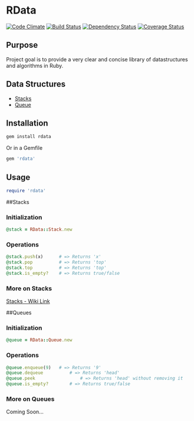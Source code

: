 # RData
[![Code Climate](https://codeclimate.com/github/samdunne/rdata.png)](https://codeclimate.com/github/samdunne/rdata)
[![Build Status](https://secure.travis-ci.org/samdunne/rdata.png?branch=master)](https://travis-ci.org/samdunne/rdata)
[![Dependency Status](https://gemnasium.com/samdunne/rdata.png)](https://gemnasium.com/samdunne/rdata)
[![Coverage Status](https://coveralls.io/repos/samdunne/rdata/badge.png?branch=master)](https://coveralls.io/r/samdunne/rdata)

## Purpose

Project goal is to provide a very clear and concise library of datastructures and algorithms in Ruby.

## Data Structures

* [Stacks](#stacks)
* [Queue](#queues)

## Installation
```ruby
gem install rdata
```

Or in a Gemfile

```ruby
gem 'rdata'
```

## Usage
```ruby
require 'rdata'
```

##<a name='stacks'>Stacks</a>

### Initialization

```ruby
@stack = RData::Stack.new
```

### Operations

```ruby
@stack.push(x) 		# => Returns 'x'
@stack.pop 			# => Returns 'top'
@stack.top 			# => Returns 'top'
@stack.is_empty? 	# => Returns true/false
```

### More on Stacks
[Stacks - Wiki Link](https://github.com/samdunne/rdata/wiki/Stacks)

##<a name='queues'>Queues</a>

### Initialization

```ruby
@queue = RData::Queue.new
```

### Operations

```ruby
@queue.enqueue(9) 	# => Returns '9'
@queue.dequeue 			# => Returns 'head'
@queue.peek 				# => Returns 'head' without removing it
@queue.is_empty? 		# => Returns true/false
```

### More on Queues
Coming Soon...




